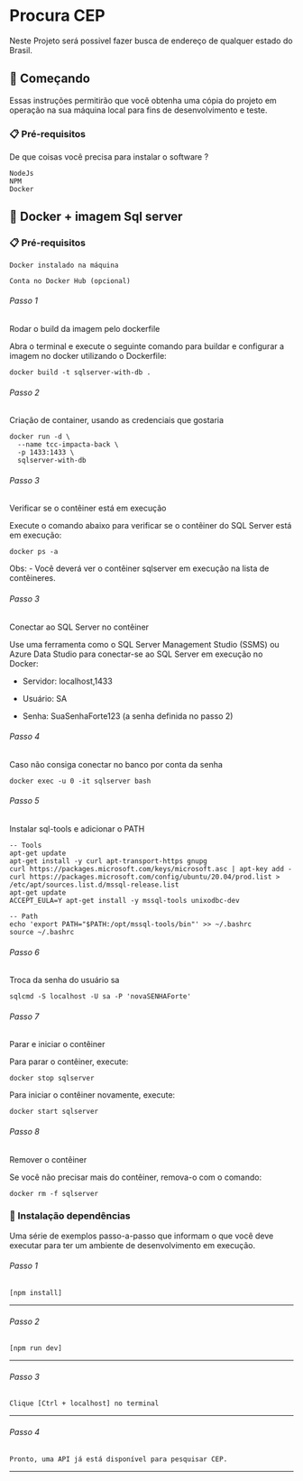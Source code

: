 # Procura CEP

Neste Projeto será possivel fazer busca de endereço de qualquer estado do Brasil.

## 🚀 Começando

Essas instruções permitirão que você obtenha uma cópia do projeto em operação na sua máquina local para fins de desenvolvimento e teste.


### 📋 Pré-requisitos

De que coisas você precisa para instalar o software ?

```
NodeJs
NPM
Docker
```

## 🚀 Docker + imagem Sql server

### 📋 Pré-requisitos

```
Docker instalado na máquina

Conta no Docker Hub (opcional)
```
###### Passo 1

Rodar o build da imagem pelo dockerfile

Abra o terminal e execute o seguinte comando para buildar e configurar a imagem no docker utilizando o Dockerfile:
```
docker build -t sqlserver-with-db .
```
###### Passo 2
Criação de container, usando as credenciais que gostaria
```
docker run -d \
  --name tcc-impacta-back \
  -p 1433:1433 \
  sqlserver-with-db
```

###### Passo 3
Verificar se o contêiner está em execução

Execute o comando abaixo para verificar se o contêiner do SQL Server está em execução:

```
docker ps -a
```
Obs: - Você deverá ver o contêiner sqlserver em execução na lista de contêineres.


###### Passo 3
Conectar ao SQL Server no contêiner

Use uma ferramenta como o SQL Server Management Studio (SSMS) ou Azure Data Studio para conectar-se ao SQL Server em execução no Docker:

- Servidor: localhost,1433

- Usuário: SA

- Senha: SuaSenhaForte123 (a senha definida no passo 2)

###### Passo 4
Caso não consiga conectar no banco por conta da senha

```
docker exec -u 0 -it sqlserver bash
```

###### Passo 5
Instalar sql-tools e adicionar o PATH
```
-- Tools
apt-get update
apt-get install -y curl apt-transport-https gnupg
curl https://packages.microsoft.com/keys/microsoft.asc | apt-key add -
curl https://packages.microsoft.com/config/ubuntu/20.04/prod.list > /etc/apt/sources.list.d/mssql-release.list
apt-get update
ACCEPT_EULA=Y apt-get install -y mssql-tools unixodbc-dev

-- Path
echo 'export PATH="$PATH:/opt/mssql-tools/bin"' >> ~/.bashrc
source ~/.bashrc
```
###### Passo 6
Troca da senha do usuário sa
```
sqlcmd -S localhost -U sa -P 'novaSENHAForte'
```

###### Passo 7
Parar e iniciar o contêiner

Para parar o contêiner, execute:

```
docker stop sqlserver
```

Para iniciar o contêiner novamente, execute:

```
docker start sqlserver
```
###### Passo 8
Remover o contêiner

Se você não precisar mais do contêiner, remova-o com o comando:

```
docker rm -f sqlserver
```

### 🔧 Instalação dependências

Uma série de exemplos passo-a-passo que informam o que você deve executar para ter um ambiente de desenvolvimento em execução.

###### Passo 1
```
[npm install]
```
---
###### Passo 2
```
[npm run dev]
```
---
###### Passo 3
```
Clique [Ctrl + localhost] no terminal
```
---
###### Passo 4
```
Pronto, uma API já está disponível para pesquisar CEP.
```
---
